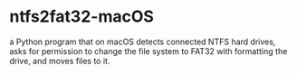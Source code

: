 # ntfs2fat32-macOS
a Python program that on macOS detects connected NTFS hard drives, asks for permission to change the file system to FAT32 with formatting the drive, and moves files to it.
